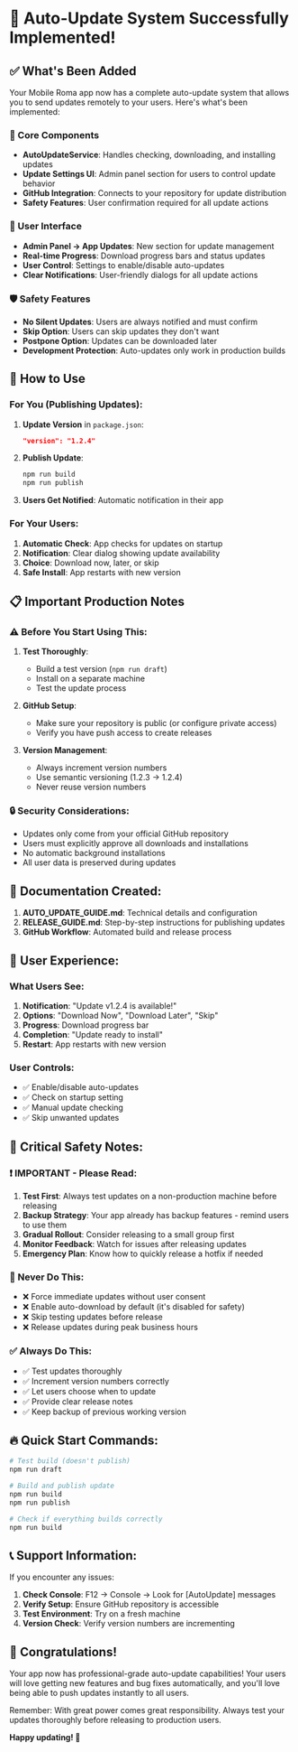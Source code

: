 # 🎉 Auto-Update System Successfully Implemented!

## ✅ What's Been Added

Your Mobile Roma app now has a complete auto-update system that allows you to send updates remotely to your users. Here's what's been implemented:

### 🔧 Core Components
- **AutoUpdateService**: Handles checking, downloading, and installing updates
- **Update Settings UI**: Admin panel section for users to control update behavior
- **GitHub Integration**: Connects to your repository for update distribution
- **Safety Features**: User confirmation required for all update actions

### 📱 User Interface
- **Admin Panel → App Updates**: New section for update management
- **Real-time Progress**: Download progress bars and status updates
- **User Control**: Settings to enable/disable auto-updates
- **Clear Notifications**: User-friendly dialogs for all update actions

### 🛡️ Safety Features
- **No Silent Updates**: Users are always notified and must confirm
- **Skip Option**: Users can skip updates they don't want
- **Postpone Option**: Updates can be downloaded later
- **Development Protection**: Auto-updates only work in production builds

## 🚀 How to Use

### For You (Publishing Updates):

1. **Update Version** in `package.json`:
   ```json
   "version": "1.2.4"
   ```

2. **Publish Update**:
   ```bash
   npm run build
   npm run publish
   ```

3. **Users Get Notified**: Automatic notification in their app

### For Your Users:

1. **Automatic Check**: App checks for updates on startup
2. **Notification**: Clear dialog showing update availability
3. **Choice**: Download now, later, or skip
4. **Safe Install**: App restarts with new version

## 📋 Important Production Notes

### ⚠️ Before You Start Using This:

1. **Test Thoroughly**: 
   - Build a test version (`npm run draft`)
   - Install on a separate machine
   - Test the update process

2. **GitHub Setup**:
   - Make sure your repository is public (or configure private access)
   - Verify you have push access to create releases

3. **Version Management**:
   - Always increment version numbers
   - Use semantic versioning (1.2.3 → 1.2.4)
   - Never reuse version numbers

### 🔒 Security Considerations:

- Updates only come from your official GitHub repository
- Users must explicitly approve all downloads and installations
- No automatic background installations
- All user data is preserved during updates

## 📖 Documentation Created:

1. **AUTO_UPDATE_GUIDE.md**: Technical details and configuration
2. **RELEASE_GUIDE.md**: Step-by-step instructions for publishing updates
3. **GitHub Workflow**: Automated build and release process

## 🎯 User Experience:

### What Users See:
1. **Notification**: "Update v1.2.4 is available!"
2. **Options**: "Download Now", "Download Later", "Skip"
3. **Progress**: Download progress bar
4. **Completion**: "Update ready to install"
5. **Restart**: App restarts with new version

### User Controls:
- ✅ Enable/disable auto-updates
- ✅ Check on startup setting
- ✅ Manual update checking
- ✅ Skip unwanted updates

## 🚨 Critical Safety Notes:

### ❗ IMPORTANT - Please Read:

1. **Test First**: Always test updates on a non-production machine before releasing
2. **Backup Strategy**: Your app already has backup features - remind users to use them
3. **Gradual Rollout**: Consider releasing to a small group first
4. **Monitor Feedback**: Watch for issues after releasing updates
5. **Emergency Plan**: Know how to quickly release a hotfix if needed

### 🛑 Never Do This:
- ❌ Force immediate updates without user consent
- ❌ Enable auto-download by default (it's disabled for safety)
- ❌ Skip testing updates before release
- ❌ Release updates during peak business hours

### ✅ Always Do This:
- ✅ Test updates thoroughly
- ✅ Increment version numbers correctly
- ✅ Let users choose when to update
- ✅ Provide clear release notes
- ✅ Keep backup of previous working version

## 🔥 Quick Start Commands:

```bash
# Test build (doesn't publish)
npm run draft

# Build and publish update
npm run build
npm run publish

# Check if everything builds correctly
npm run build
```

## 📞 Support Information:

If you encounter any issues:

1. **Check Console**: F12 → Console → Look for [AutoUpdate] messages
2. **Verify Setup**: Ensure GitHub repository is accessible
3. **Test Environment**: Try on a fresh machine
4. **Version Check**: Verify version numbers are incrementing

## 🎊 Congratulations!

Your app now has professional-grade auto-update capabilities! Your users will love getting new features and bug fixes automatically, and you'll love being able to push updates instantly to all users.

Remember: With great power comes great responsibility. Always test your updates thoroughly before releasing to production users.

**Happy updating! 🚀**
